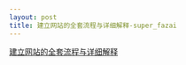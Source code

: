 ```yaml
---
layout: post
title: 建立网站的全套流程与详细解释-super_fazai
---
```

[建立网站的全套流程与详细解释](http://www.360doc.com/content/15/0329/20/11791468_459111857.shtml)
